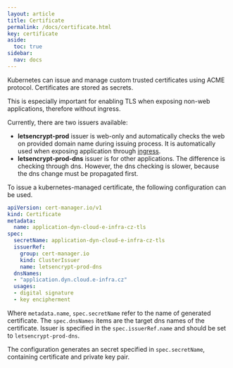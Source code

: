 ```yaml
---
layout: article
title: Certificate
permalink: /docs/certificate.html
key: certificate
aside:
  toc: true
sidebar:
  nav: docs
---
```


Kubernetes can issue and manage custom trusted certificates using ACME protocol. Certificates are stored as secrets.

This is especially important for enabling TLS when exposing non-web applications, therefore without ingress.

Currently, there are two issuers available:
* **letsencrypt-prod** issuer is web-only and automatically checks the web on provided domain name during issuing process. It is automatically used when exposing application through [ingress](kubectl-expose.html#web-based-applications).
* **letsencrypt-prod-dns** issuer is for other applications. The difference is checking through dns. However, the dns checking is slower, because the dns change must be propagated first.

To issue a kubernetes-managed certificate, the following configuration can be used.
```yaml
apiVersion: cert-manager.io/v1
kind: Certificate
metadata:
  name: application-dyn-cloud-e-infra-cz-tls
spec:
  secretName: application-dyn-cloud-e-infra-cz-tls
  issuerRef:
    group: cert-manager.io
    kind: ClusterIssuer
    name: letsencrypt-prod-dns
  dnsNames:
  - "application.dyn.cloud.e-infra.cz"
  usages:
  - digital signature
  - key encipherment
```
Where `metadata.name`, `spec.secretName` refer to the name of generated certificate. The `spec.dnsNames` items are the target dns names of the certificate. Issuer is specified in the `spec.issuerRef.name` and should be set to `letsencrypt-prod-dns`.

The configuration generates an secret specified in `spec.secretName`, containing certificate and private key pair.
